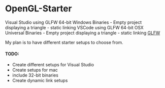 # OpenGL-Starter
Visual Studio using GLFW 64-bit Windows Binaries - Empty project displaying a triangle - static linking
VSCode using GLFW 64-bit OSX  Universal Binaries - Empty project displaying a triangle - static linking
[GLFW](https://www.glfw.org/ "An OpenGL library | GLFW")

My plan is to have different starter setups to choose from. 

#### TODO:
- Create different setups for Visual Studio
- Create setups for mac
- include 32-bit binaries
- Create dynamic link setups
